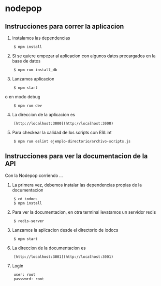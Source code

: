 nodepop
=======

## Instrucciones para correr la aplicacion

1. Instalamos las dependencias
```
    $ npm install
```
2. Si se quiere empezar al aplicacion con algunos datos precargados en la base de datos
```
    $ npm run install_db
```
3. Lanzamos aplicacion
```
    $ npm start
```
o en modo debug
```
    $ npm run dev
```
4. La direccion de la aplicacion es
```
    [http://localhost:3000](http://localhost:3000)
```
5. Para checkear la calidad de los scripts con ESLint
```
    $ npm run eslint ejemplo-directorio/archivo-scripts.js
```

## Instrucciones para ver la documentacion de la API

Con la Nodepop corriendo ...

1. La primera vez, debemos instalar las dependencias propias de la documentacion
```
    $ cd iodocs
    $ npm install
```

2. Para ver la documentacion, en otra terminal levatamos un servidor redis
```
    $ redis-server
```

3. Lanzamos la aplicacion desde el directorio de iodocs
```
    $ npm start
```

6. La direccion de la documentacion es
```
    [http://localhost:3001](http://localhost:3001)
```

7. Login
```
    user: root
    password: root
```